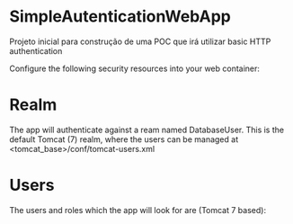 SimpleAutenticationWebApp
=========================

Projeto inicial para construção de uma POC que irá utilizar basic HTTP authentication


Configure the following security resources into your web container: 

# Realm

The app will authenticate against a ream named DatabaseUser. This is the default Tomcat (7) realm, where the users can be managed at <tomcat_base>/conf/tomcat-users.xml

# Users

The users and roles which the app will look for are (Tomcat 7 based):

<role rolename="public"/>
<role rolename="admin"/>
<user username="public" password="public" roles="public"/>
<user username="admin" password="admin" roles="public,admin"/>